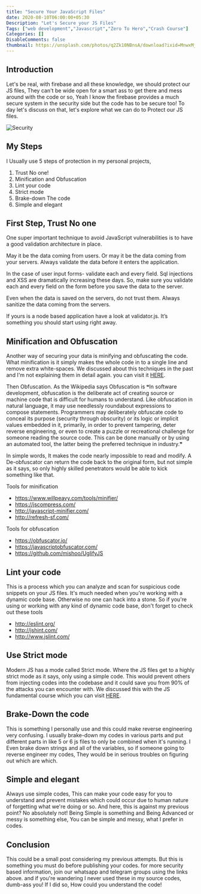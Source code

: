 ```yaml
---
title: "Secure Your JavaScript Files"
date: 2020-08-10T06:00:00+05:30
Description: "Let's Secure your JS Files"
Tags: ["web development","Javascript","Zero To Hero","Crash Course"]
Categories: []
DisableComments: false
thumbnail: https://unsplash.com/photos/q2Zk10NBnsA/download?ixid=MnwxMjA3fDB8MXxzZWFyY2h8MTN8fGxvY2t8fDB8fHx8MTYzOTU2Njc2OA&force=true&w=640
---
```


## Introduction

Let's be real, with firebase and all these knowledge, we should protect our JS files, They can't be wide open for a smart ass to get there and mess around with the code or so, Yeah I know the firebase provides a much secure system in the security side but the code has to be secure too! To day let's discuss on that, let's explore what we can do to Protect our JS files.

![Security](https://images.unsplash.com/photo-1555949963-ff9fe0c870eb?ixlib=rb-1.2.1&ixid=eyJhcHBfaWQiOjEyMDd9&auto=format&fit=crop&w=1350&q=80)

## My Steps

I Usually use 5 steps of protection in my personal projects,

1. Trust No one!
2. Minification and Obfuscation
3. Lint your code
4. Strict mode
5. Brake-down The code
6. Simple and elegant

## First Step, Trust No one

One super important technique to avoid JavaScript vulnerabilities is to have a good validation architecture in place.

May it be the data coming from users. Or may it be the data coming from your servers. Always validate the data before it enters the application.

In the case of user input forms- validate each and every field. Sql injections and XSS are dramatically increasing these days. So, make sure you validate each and every field on the form before you save the data to the server.

Even when the data is saved on the servers, do not trust them. Always sanitize the data coming from the servers.

If yours is a node based application have a look at validator.js. It’s something you should start using right away.

## Minification and Obfuscation

Another way of securing your data is minifying and obfuscating the code. What minification is it simply makes the whole code in to a single line and remove extra white-spaces. We discussed about this techniques in the past and I'm not explaining them in detail again. you can visit it [HERE](/post/web-code-minification/).

Then Obfuscation. As the Wikipedia says Obfuscation is ❝In software development, obfuscation is the deliberate act of creating source or machine code that is difficult for humans to understand. Like obfuscation in natural language, it may use needlessly roundabout expressions to compose statements. Programmers may deliberately obfuscate code to conceal its purpose (security through obscurity) or its logic or implicit values embedded in it, primarily, in order to prevent tampering, deter reverse engineering, or even to create a puzzle or recreational challenge for someone reading the source code. This can be done manually or by using an automated tool, the latter being the preferred technique in industry.❞

In simple words, It makes the code nearly impossible to read and modify. A De-obfuscator can return the code back to the original form, but not simple as it says, so only highly skilled penetrators would be able to kick something like that.

Tools for minification

* https://www.willpeavy.com/tools/minifier/
* https://jscompress.com/
* http://javascript-minifier.com/
* http://refresh-sf.com/

Tools for obfuscation

* https://obfuscator.io/
* https://javascriptobfuscator.com/
* https://github.com/mishoo/UglifyJS

## Lint your code

This is a process which you can analyze and scan for suspicious code snippets on your JS files. It's much needed when you're working with a dynamic code base. Otherwise no one can hack into a stone. So if you're using or working with any kind of dynamic code base, don't forget to check out these tools

* http://eslint.org/
* http://jshint.com/
* http://www.jslint.com/

## Use Strict mode

Modern JS has a mode called Strict mode. Where the JS files get to a highly strict mode as it says, only using a simple code. This would prevent others from injecting codes into the codebase and it could save you from 90% of the attacks you can encounter with. We discussed this with the JS fundamental course which you can visit [HERE](/post/js-for-modern-web-development/).

## Brake-Down the code

This is something I personally use and this could make reverse engineering very confusing. I usually brake-down my codes in various parts and put different parts in like 5 or 6 js files to only be combined when it's running. I Even brake down strings and all of the variables, so if someone going to reverse engineer my codes, They would be in serious troubles on figuring out which are which.

## Simple and elegant

Always use simple codes, This can make your code easy for you to understand and prevent mistakes which could occur due to human nature of forgetting what we're doing or so. And here, this is against my previous point? No absolutely not! Being Simple is something and Being Advanced or messy is something else, You can be simple and messy, what I prefer in codes.

## Conclusion

This could be a small post considering my previous attempts. But this is something you must do before publishing your codes. for more security based information, join our whatsapp and telegram groups using the links above. and if you're wandering I never used these in my source codes, dumb-ass you! If I did so, How could you understand the code!
